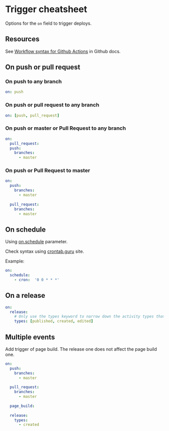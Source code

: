 # Trigger cheatsheet

Options for the `on` field to trigger deploys.

## Resources

See [Workflow syntax for Github Actions](https://help.github.com/en/actions/reference/workflow-syntax-for-github-actions) in Github docs.


## On push or pull request

### On push to any branch

```yaml
on: push
```

### On push or pull request to any branch

```yaml
on: [push, pull_request]
```

### On push or master or Pull Request to any branch

```yaml
on:
  pull_request:
  push:
    branches:
      - master
```

### On push or Pull Request to master

```yaml
on:
  push:
    branches:
      - master
            
  pull_request:
    branches:
      - master
```


## On schedule

Using [on.schedule](https://help.github.com/en/actions/reference/workflow-syntax-for-github-actions#onschedule) parameter.

Check syntax using [crontab.guru](https://crontab.guru/) site.

Example:

```yaml
on:
  schedule:
    - cron:  '0 0 * * *'
```


## On a release

```yaml
on:
  release:
    # Only use the types keyword to narrow down the activity types that will trigger your workflow.
    types: [published, created, edited]
```


## Multiple events

Add trigger of page build. The release one does not affect the page build one.

```yaml
on:
  push:
    branches:
      - master
      
  pull_request:
    branches:
      - master
      
  page_build:
  
  release:
    types:
      - created
```
